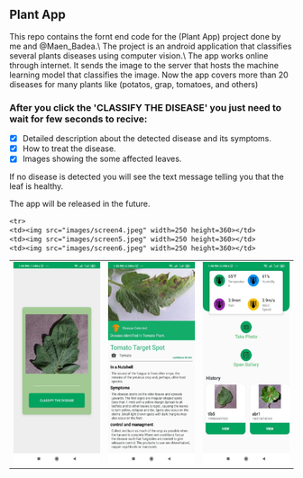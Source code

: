 ## Plant App

This repo contains the fornt end code for the (Plant App) project done by me and @Maen_Badea.\\
The project is an android application that classifies several plants diseases using computer vision.\\
The app works online through internet. It sends the image to the server that hosts the machine learning model that classifies the image.
Now the app covers more than 20 diseases for many plants like (potatos, grap, tomatoes, and others)

### After you click the 'CLASSIFY THE DISEASE' you just need to wait for few seconds to recive:
-[x] Detailed description about the detected disease and its symptoms.
-[x] How to treat the disease.
-[x] Images showing the some affected leaves.

If no disease is detected you will see the text message telling you that the leaf is healthy.

The app will be released in the future.
<!--   <tr>
    <td>First Screen Page</td>
     <td>Holiday Mention</td>
     <td>Present day in purple and selected day in pink</td>
  </tr> -->
  
 
<table>

  <tr>
    <td><img src="images/screen1.jpeg" width=250 height=360></td>
    <td><img src="images/screen2.jpeg" width=250 height=360></td>
    <td><img src="images/screen3.jpeg" width=250 height=360></td>
  </tr>
    
    <tr>
    <td><img src="images/screen4.jpeg" width=250 height=360></td>
    <td><img src="images/screen5.jpeg" width=250 height=360></td>
    <td><img src="images/screen6.jpeg" width=250 height=360></td>
  </tr>
 </table>




